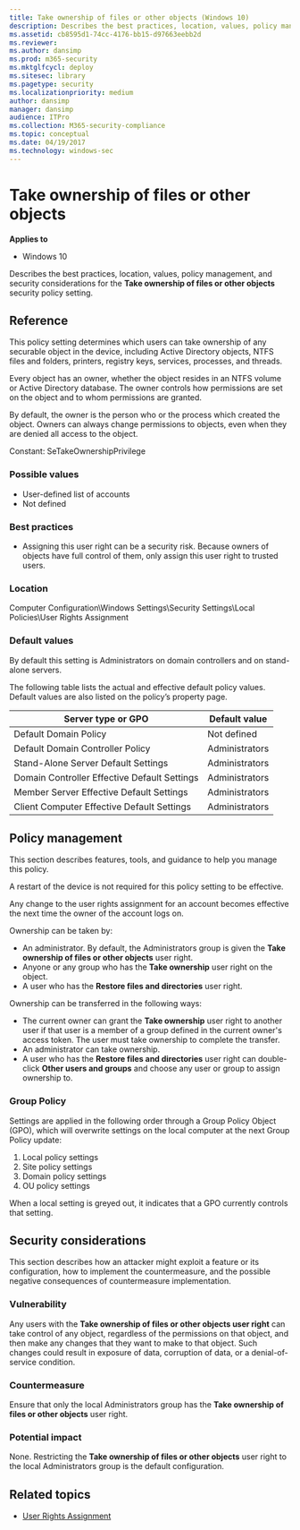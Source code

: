 ```yaml
---
title: Take ownership of files or other objects (Windows 10)
description: Describes the best practices, location, values, policy management, and security considerations for the Take ownership of files or other objects security policy setting.
ms.assetid: cb8595d1-74cc-4176-bb15-d97663eebb2d
ms.reviewer: 
ms.author: dansimp
ms.prod: m365-security
ms.mktglfcycl: deploy
ms.sitesec: library
ms.pagetype: security
ms.localizationpriority: medium
author: dansimp
manager: dansimp
audience: ITPro
ms.collection: M365-security-compliance
ms.topic: conceptual
ms.date: 04/19/2017
ms.technology: windows-sec
---
```


# Take ownership of files or other objects

**Applies to**
-   Windows 10

Describes the best practices, location, values, policy management, and security considerations for the **Take ownership of files or other objects** security policy setting.

## Reference

This policy setting determines which users can take ownership of any securable object in the device, including Active Directory objects, NTFS files and folders, printers, registry keys, services, processes, and threads.

Every object has an owner, whether the object resides in an NTFS volume or Active Directory database. The owner controls how permissions are set on the object and to whom permissions are granted.

By default, the owner is the person who or the process which created the object. Owners can always change permissions to objects, even when they are denied all access to the object.

Constant: SeTakeOwnershipPrivilege

### Possible values

-   User-defined list of accounts
-   Not defined

### Best practices

-   Assigning this user right can be a security risk. Because owners of objects have full control of them, only assign this user right to trusted users.

### Location

Computer Configuration\\Windows Settings\\Security Settings\\Local Policies\\User Rights Assignment

### Default values

By default this setting is Administrators on domain controllers and on stand-alone servers.

The following table lists the actual and effective default policy values. Default values are also listed on the policy’s property page.

| Server type or GPO | Default value |
| - | - |
| Default Domain Policy| Not defined| 
| Default Domain Controller Policy | Administrators| 
| Stand-Alone Server Default Settings | Administrators| 
| Domain Controller Effective Default Settings | Administrators| 
| Member Server Effective Default Settings | Administrators| 
| Client Computer Effective Default Settings | Administrators| 
 
## Policy management

This section describes features, tools, and guidance to help you manage this policy.

A restart of the device is not required for this policy setting to be effective.

Any change to the user rights assignment for an account becomes effective the next time the owner of the account logs on.

Ownership can be taken by:

-   An administrator. By default, the Administrators group is given the **Take ownership of files or other objects** user right.
-   Anyone or any group who has the **Take ownership** user right on the object.
-   A user who has the **Restore files and directories** user right.

Ownership can be transferred in the following ways:

-   The current owner can grant the **Take ownership** user right to another user if that user is a member of a group defined in the current owner's access token. The user must take ownership to complete the transfer.
-   An administrator can take ownership.
-   A user who has the **Restore files and directories** user right can double-click **Other users and groups** and choose any user or group to assign ownership to.

### Group Policy

Settings are applied in the following order through a Group Policy Object (GPO), which will overwrite settings on the local computer at the next Group Policy update:

1.  Local policy settings
2.  Site policy settings
3.  Domain policy settings
4.  OU policy settings

When a local setting is greyed out, it indicates that a GPO currently controls that setting.

## Security considerations

This section describes how an attacker might exploit a feature or its configuration, how to implement the countermeasure, and the possible negative consequences of countermeasure implementation.

### Vulnerability

Any users with the **Take ownership of files or other objects user right** can take control of any object, regardless of the permissions on that object, and then make any changes that they want to make to that object. Such changes could result in exposure of data, corruption of data, or a 
denial-of-service condition.

### Countermeasure

Ensure that only the local Administrators group has the **Take ownership of files or other objects** user right.

### Potential impact

None. Restricting the **Take ownership of files or other objects** user right to the local Administrators group is the default configuration.

## Related topics

- [User Rights Assignment](user-rights-assignment.md)
